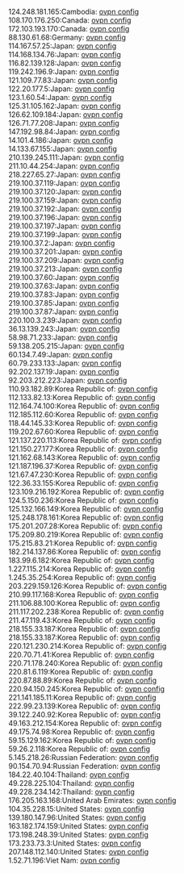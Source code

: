 124.248.181.165:Cambodia: [ovpn config](vpn/124_248_181_165.ovpn)  
108.170.176.250:Canada: [ovpn config](vpn/108_170_176_250.ovpn)  
172.103.193.170:Canada: [ovpn config](vpn/172_103_193_170.ovpn)  
88.130.61.68:Germany: [ovpn config](vpn/88_130_61_68.ovpn)  
114.167.57.25:Japan: [ovpn config](vpn/114_167_57_25.ovpn)  
114.168.134.76:Japan: [ovpn config](vpn/114_168_134_76.ovpn)  
116.82.139.128:Japan: [ovpn config](vpn/116_82_139_128.ovpn)  
119.242.196.9:Japan: [ovpn config](vpn/119_242_196_9.ovpn)  
121.109.77.83:Japan: [ovpn config](vpn/121_109_77_83.ovpn)  
122.20.177.5:Japan: [ovpn config](vpn/122_20_177_5.ovpn)  
123.1.60.54:Japan: [ovpn config](vpn/123_1_60_54.ovpn)  
125.31.105.162:Japan: [ovpn config](vpn/125_31_105_162.ovpn)  
126.62.109.184:Japan: [ovpn config](vpn/126_62_109_184.ovpn)  
126.71.77.208:Japan: [ovpn config](vpn/126_71_77_208.ovpn)  
147.192.98.84:Japan: [ovpn config](vpn/147_192_98_84.ovpn)  
14.101.4.186:Japan: [ovpn config](vpn/14_101_4_186.ovpn)  
14.133.67.155:Japan: [ovpn config](vpn/14_133_67_155.ovpn)  
210.139.245.111:Japan: [ovpn config](vpn/210_139_245_111.ovpn)  
211.10.44.254:Japan: [ovpn config](vpn/211_10_44_254.ovpn)  
218.227.65.27:Japan: [ovpn config](vpn/218_227_65_27.ovpn)  
219.100.37.119:Japan: [ovpn config](vpn/219_100_37_119.ovpn)  
219.100.37.120:Japan: [ovpn config](vpn/219_100_37_120.ovpn)  
219.100.37.159:Japan: [ovpn config](vpn/219_100_37_159.ovpn)  
219.100.37.192:Japan: [ovpn config](vpn/219_100_37_192.ovpn)  
219.100.37.196:Japan: [ovpn config](vpn/219_100_37_196.ovpn)  
219.100.37.197:Japan: [ovpn config](vpn/219_100_37_197.ovpn)  
219.100.37.199:Japan: [ovpn config](vpn/219_100_37_199.ovpn)  
219.100.37.2:Japan: [ovpn config](vpn/219_100_37_2.ovpn)  
219.100.37.201:Japan: [ovpn config](vpn/219_100_37_201.ovpn)  
219.100.37.209:Japan: [ovpn config](vpn/219_100_37_209.ovpn)  
219.100.37.213:Japan: [ovpn config](vpn/219_100_37_213.ovpn)  
219.100.37.60:Japan: [ovpn config](vpn/219_100_37_60.ovpn)  
219.100.37.63:Japan: [ovpn config](vpn/219_100_37_63.ovpn)  
219.100.37.83:Japan: [ovpn config](vpn/219_100_37_83.ovpn)  
219.100.37.85:Japan: [ovpn config](vpn/219_100_37_85.ovpn)  
219.100.37.87:Japan: [ovpn config](vpn/219_100_37_87.ovpn)  
220.100.3.239:Japan: [ovpn config](vpn/220_100_3_239.ovpn)  
36.13.139.243:Japan: [ovpn config](vpn/36_13_139_243.ovpn)  
58.98.71.233:Japan: [ovpn config](vpn/58_98_71_233.ovpn)  
59.138.205.215:Japan: [ovpn config](vpn/59_138_205_215.ovpn)  
60.134.7.49:Japan: [ovpn config](vpn/60_134_7_49.ovpn)  
60.79.233.133:Japan: [ovpn config](vpn/60_79_233_133.ovpn)  
92.202.137.19:Japan: [ovpn config](vpn/92_202_137_19.ovpn)  
92.203.212.223:Japan: [ovpn config](vpn/92_203_212_223.ovpn)  
110.93.182.89:Korea Republic of: [ovpn config](vpn/110_93_182_89.ovpn)  
112.133.82.13:Korea Republic of: [ovpn config](vpn/112_133_82_13.ovpn)  
112.164.74.100:Korea Republic of: [ovpn config](vpn/112_164_74_100.ovpn)  
112.185.112.60:Korea Republic of: [ovpn config](vpn/112_185_112_60.ovpn)  
118.44.145.33:Korea Republic of: [ovpn config](vpn/118_44_145_33.ovpn)  
119.202.67.60:Korea Republic of: [ovpn config](vpn/119_202_67_60.ovpn)  
121.137.220.113:Korea Republic of: [ovpn config](vpn/121_137_220_113.ovpn)  
121.150.27.177:Korea Republic of: [ovpn config](vpn/121_150_27_177.ovpn)  
121.162.68.143:Korea Republic of: [ovpn config](vpn/121_162_68_143.ovpn)  
121.187.196.37:Korea Republic of: [ovpn config](vpn/121_187_196_37.ovpn)  
121.67.47.230:Korea Republic of: [ovpn config](vpn/121_67_47_230.ovpn)  
122.36.33.155:Korea Republic of: [ovpn config](vpn/122_36_33_155.ovpn)  
123.109.216.192:Korea Republic of: [ovpn config](vpn/123_109_216_192.ovpn)  
124.5.150.236:Korea Republic of: [ovpn config](vpn/124_5_150_236.ovpn)  
125.132.166.149:Korea Republic of: [ovpn config](vpn/125_132_166_149.ovpn)  
125.248.178.161:Korea Republic of: [ovpn config](vpn/125_248_178_161.ovpn)  
175.201.207.28:Korea Republic of: [ovpn config](vpn/175_201_207_28.ovpn)  
175.209.80.219:Korea Republic of: [ovpn config](vpn/175_209_80_219.ovpn)  
175.215.83.21:Korea Republic of: [ovpn config](vpn/175_215_83_21.ovpn)  
182.214.137.86:Korea Republic of: [ovpn config](vpn/182_214_137_86.ovpn)  
183.99.6.182:Korea Republic of: [ovpn config](vpn/183_99_6_182.ovpn)  
1.227.115.214:Korea Republic of: [ovpn config](vpn/1_227_115_214.ovpn)  
1.245.35.254:Korea Republic of: [ovpn config](vpn/1_245_35_254.ovpn)  
203.229.159.126:Korea Republic of: [ovpn config](vpn/203_229_159_126.ovpn)  
210.99.117.168:Korea Republic of: [ovpn config](vpn/210_99_117_168.ovpn)  
211.106.88.100:Korea Republic of: [ovpn config](vpn/211_106_88_100.ovpn)  
211.117.202.238:Korea Republic of: [ovpn config](vpn/211_117_202_238.ovpn)  
211.47.119.43:Korea Republic of: [ovpn config](vpn/211_47_119_43.ovpn)  
218.155.33.187:Korea Republic of: [ovpn config](vpn/218_155_33_187.ovpn)  
218.155.33.187:Korea Republic of: [ovpn config](vpn/218_155_33_187.ovpn)  
220.121.230.214:Korea Republic of: [ovpn config](vpn/220_121_230_214.ovpn)  
220.70.71.41:Korea Republic of: [ovpn config](vpn/220_70_71_41.ovpn)  
220.71.178.240:Korea Republic of: [ovpn config](vpn/220_71_178_240.ovpn)  
220.81.6.119:Korea Republic of: [ovpn config](vpn/220_81_6_119.ovpn)  
220.87.88.89:Korea Republic of: [ovpn config](vpn/220_87_88_89.ovpn)  
220.94.150.245:Korea Republic of: [ovpn config](vpn/220_94_150_245.ovpn)  
221.141.185.11:Korea Republic of: [ovpn config](vpn/221_141_185_11.ovpn)  
222.99.23.139:Korea Republic of: [ovpn config](vpn/222_99_23_139.ovpn)  
39.122.240.92:Korea Republic of: [ovpn config](vpn/39_122_240_92.ovpn)  
49.163.212.154:Korea Republic of: [ovpn config](vpn/49_163_212_154.ovpn)  
49.175.74.98:Korea Republic of: [ovpn config](vpn/49_175_74_98.ovpn)  
59.15.129.162:Korea Republic of: [ovpn config](vpn/59_15_129_162.ovpn)  
59.26.2.118:Korea Republic of: [ovpn config](vpn/59_26_2_118.ovpn)  
5.145.218.26:Russian Federation: [ovpn config](vpn/5_145_218_26.ovpn)  
90.154.70.94:Russian Federation: [ovpn config](vpn/90_154_70_94.ovpn)  
184.22.40.104:Thailand: [ovpn config](vpn/184_22_40_104.ovpn)  
49.228.225.104:Thailand: [ovpn config](vpn/49_228_225_104.ovpn)  
49.228.234.142:Thailand: [ovpn config](vpn/49_228_234_142.ovpn)  
176.205.163.168:United Arab Emirates: [ovpn config](vpn/176_205_163_168.ovpn)  
104.35.228.15:United States: [ovpn config](vpn/104_35_228_15.ovpn)  
139.180.147.96:United States: [ovpn config](vpn/139_180_147_96.ovpn)  
163.182.174.159:United States: [ovpn config](vpn/163_182_174_159.ovpn)  
173.198.248.39:United States: [ovpn config](vpn/173_198_248_39.ovpn)  
173.233.73.3:United States: [ovpn config](vpn/173_233_73_3.ovpn)  
207.148.112.140:United States: [ovpn config](vpn/207_148_112_140.ovpn)  
1.52.71.196:Viet Nam: [ovpn config](vpn/1_52_71_196.ovpn)  
